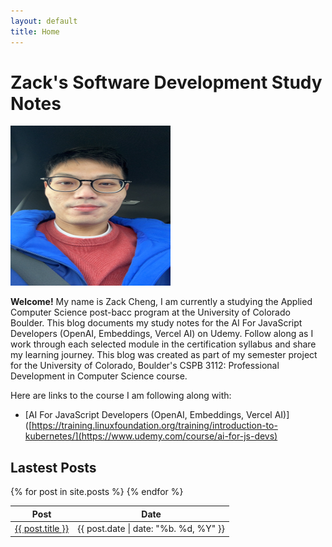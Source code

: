 ```yaml
---
layout: default
title: Home
---
```


# Zack's Software Development Study Notes

<img src="assets/images/S__17408045.jpg" width="256" height="256" >

**Welcome!** My name is Zack Cheng, I am currently a studying the Applied Computer Science post-bacc program at the University of Colorado Boulder. This blog documents my study notes for the AI For JavaScript Developers (OpenAI, Embeddings, Vercel AI) on Udemy. Follow along as I work through each selected module in the certification syllabus and share my learning journey. This blog was created as part of my semester project for the University of Colorado, Boulder's CSPB 3112: Professional Development in Computer Science course.

Here are links to the course I am following along with:
- [AI For JavaScript Developers (OpenAI, Embeddings, Vercel AI)]([https://training.linuxfoundation.org/training/introduction-to-kubernetes/](https://www.udemy.com/course/ai-for-js-devs)

## Lastest Posts

<table>
    <thead>
        <tr>
            <th>Post</th>
            <th>Date</th>
        </tr>
    </thead>
    <tbody>
        {% for post in site.posts %}
        <tr>
            <td><a href="{{ post.url | relative_url }}">{{ post.title }}</a></td>
            <td>{{ post.date | date: "%b. %d, %Y" }}</td>
        </tr>
        {% endfor %}
    </tbody>
</table>
